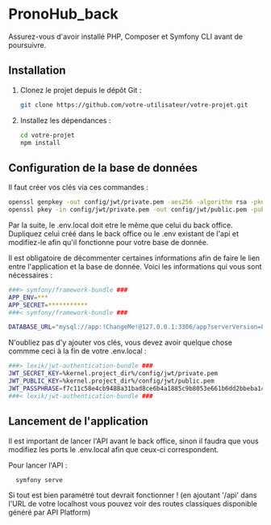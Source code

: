 # PronoHub_back

Assurez-vous d'avoir installé PHP, Composer et Symfony CLI avant de poursuivre.

## Installation

1. Clonez le projet depuis le dépôt Git :

    ```bash
    git clone https://github.com/votre-utilisateur/votre-projet.git
    ```

2. Installez les dépendances :

    ```bash
    cd votre-projet
    npm install
    ```

## Configuration de la base de données

Il faut créer vos clés via ces commandes :

  ```bash
  openssl genpkey -out config/jwt/private.pem -aes256 -algorithm rsa -pkeyopt rsa _keygen_bits:4096
  openssl pkey -in config/jwt/private.pem -out config/jwt/public.pem -pubout
  ```

Par la suite, le .env.local doit etre le même que celui du back office. Dupliquez celui créé dans le back office ou le .env existant de l'api et modifiez-le afin qu'il fonctionne pour votre base de donnée.

Il est obligatoire de décommenter certaines informations afin de faire le lien entre l'application et la base de donnée. Voici les informations qui vous sont nécessaires : 
  ```bash
  ###> symfony/framework-bundle ###
  APP_ENV=***
  APP_SECRET=***********
  ###< symfony/framework-bundle ###

  DATABASE_URL="mysql://app:!ChangeMe!@127.0.0.1:3306/app?serverVersion=8.0.32&charset=utf8mb4" (avec les modification permettant l'accès à votre base de donnée)
  ```

N'oubliez pas d'y ajouter vos clés, vous devez avoir quelque chose commme ceci à la fin de votre .env.local : 

  ```bash
  ###> lexik/jwt-authentication-bundle ###
  JWT_SECRET_KEY=%kernel.project_dir%/config/jwt/private.pem
  JWT_PUBLIC_KEY=%kernel.project_dir%/config/jwt/public.pem
  JWT_PASSPHRASE=f7c11c58e4cb9488a31bad8ce6b4a1885c9b8053e661b6dd2bbeba146b10fa15
  ###< lexik/jwt-authentication-bundle ###
  ```

## Lancement de l'application 

Il est important de lancer l'API avant le back office, sinon il faudra que vous modifiez les ports le .env.local afin que ceux-ci correspondent. 

Pour lancer l'API : 

  ```bash
    symfony serve
  ```

Si tout est bien paramétré tout devrait fonctionner ! (en ajoutant '/api' dans l'URL de votre localhost vous pouvez voir des routes classiques disponible généré par API Platform) 
